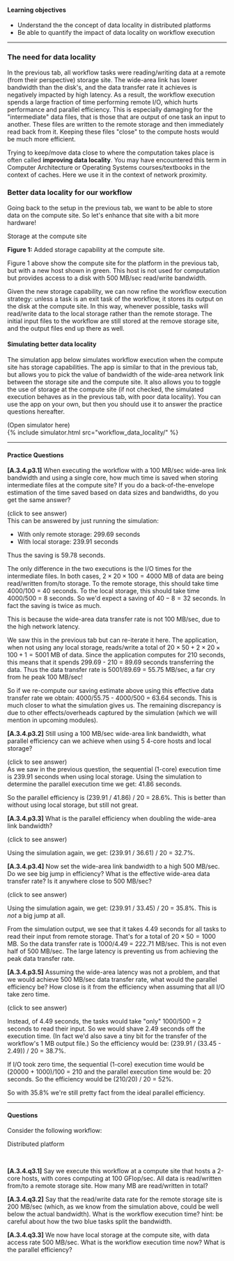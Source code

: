 
#### Learning objectives

  - Understand the the concept of data locality in distributed platforms
  - Be able to quantify the impact of data locality on workflow execution

---


### The need for data locality

In the previous tab, all workflow tasks were reading/writing  data at a
remote  (from their perspective) storage site. The wide-area  link  has lower
bandwidth than the disk's, and the data transfer rate it achieves
is negatively impacted by  high latency. 
As a result, the
workflow execution spends a large fraction of time performing remote
I/O, which hurts performance and parallel efficiency. This is
especially damaging for the "intermediate" data files, that is those
that are output of one task an input to another.  These  files are
written  to the remote storage and then immediately read back from it. 
Keeping these files "close" to the compute hosts would be much
more efficient. 

Trying to keep/move data close to where the computation takes place is
often called **improving data locality**. You may have encountered
this term in Computer Architecture or Operating Systems courses/textbooks in
the context of caches. Here we use it in the context of network proximity. 


### Better data locality for our workflow

Going back to the setup in the previous tab, we want to be able to store
data on the compute site. So let's enhance that site with a bit more hardware!


<object class="figure" type="image/svg+xml" width="500" data="{{ site.baseurl }}/public/img/workflows/workflow_data_locality_platform_zoom.svg">Storage at the compute site</object>
<div class="caption"><strong>Figure 1:</strong> Added storage capability at the compute site.</div>

Figure 1 above show the compute site for the platform in the previous tab, but
with a new host shown in green.  This host is not used for computation but provides access to a 
disk with 500 MB/sec read/write bandwidth.

Given the new storage capability, we can now refine the workflow execution
strategy: unless a task is an exit task of the workflow, it stores its output
on the disk at the compute site. In this way, whenever possible, tasks
will read/write data to the local storage rather than the remote storage. The
initial input files to the workflow are still stored at the remove storage site, 
and the output files end up there as well. 

#### Simulating better data locality

The simulation app below simulates workflow execution when the compute site
has storage capabilities. The app is similar to that in the previous
tab, but allows you to pick the
value of bandwidth of the wide-area network link between the storage site
and the compute site. It also allows you to toggle the use of storage at
the compute site (if not checked, the simulated execution behaves as in the
previous tab, with poor data locality). You can use the app on your own,
but then you should  use it to answer the practice questions hereafter.


<div class="ui accordion fluid app-ins">
  <div class="title">
    <i class="dropdown icon"></i>
    (Open simulator here)
  </div>
  <div markdown="0" class="ui segment content">
    {% include simulator.html src="workflow_data_locality/" %}
  </div>
</div>

---

####  Practice Questions

**[A.3.4.p3.1]** When executing the workflow with a 100 MB/sec wide-area link
bandwidth and using a single core, how much
time is saved when storing intermediate files at the compute site? If you 
do a back-of-the-envelope estimation of the time saved based on data sizes
and bandwidths, do you get the same answer? 

<div class="ui accordion fluid">
  <div class=" title">
    <i class="dropdown icon"></i>
    (click to see answer)
  </div>
  <div markdown="1" class="ui segment content">
This can be answered by just running the simulation:

  - With only remote storage: 299.69 seconds
  - With local storage: 239.91 seconds
  
Thus the saving is 59.78 seconds. 

The only  difference  in the two executions is the I/O times for the
intermediate files. In both cases, $2 \times 20 \times 100 = 4000$ MB
of data are being read/written from/to storage. To the remote storage, this
should  take time 4000/100 = 40 seconds. To the local storage, this 
should take time 4000/500  = 8 seconds.  So we'd  expect a saving of
$40 - 8 = 32$ seconds. In fact the saving is twice as much. 

This is because
the wide-area data transfer rate is not 100 MB/sec, due to the high network latency.  

We saw this in the previous tab but can re-iterate it here. 
The application, when not using any local storage, reads/write a total  of
$20 \times 50 + 2 \times 20 \times 100 + 1 = 5001$ MB of data. Since the
application computes for 210 seconds, this means that it spends 299.69 - 210 = 89.69 seconds 
transferring the data. Thus the data transfer rate is 5001/89.69 = 55.75  MB/sec, a far cry
from he peak 100 MB/sec!  

So if we re-compute our saving estimate above using this effective data transfer
rate we obtain: 4000/55.75 - 4000/500 = 63.64 seconds. This is much closer to what
the simulation gives us. The remaining discrepancy is due to other effects/overheads 
captured by the simulation (which we will mention in upcoming modules).  
  
  </div>
</div>
<p></p>

**[A.3.4.p3.2]** Still using a 100 MB/sec wide-area link bandwidth, what parallel efficiency can we achieve when using 5 4-core hosts and local storage? 

<div class="ui accordion fluid">
  <div class=" title">
    <i class="dropdown icon"></i>
    (click to see answer)
  </div>
  <div markdown="1" class="ui segment content">
As we saw in the previous question, the sequential (1-core) execution time
is 239.91 seconds when using local storage. Using the simulation to determine
the parallel execution time we get: 41.86 seconds. 

So the parallel efficiency is (239.91 / 41.86) / 20 = 28.6%. This is better
than without using local storage, but still not great. 
   
  </div>
</div>
<p></p>


**[A.3.4.p3.3]**  What is the parallel efficiency when doubling the wide-area link bandwidth?
<div class="ui accordion fluid">
  <div class=" title">
    <i class="dropdown icon"></i>
    (click to see answer)
  </div>
  <div markdown="1" class="ui segment content">

Using the simulation again, we get: (239.91 / 36.61) / 20 = 32.7%. 
   
  </div>
</div>
<p></p>


**[A.3.4.p3.4]** Now set the wide-area link bandwidth to a high 500 MB/sec. Do we see big jump in
efficiency? What is the effective wide-area data transfer rate? Is it anywhere close to 500 MB/sec?
<div class="ui accordion fluid">
  <div class=" title">
    <i class="dropdown icon"></i>
    (click to see answer)
  </div>
  <div markdown="1" class="ui segment content">

Using the simulation again, we get: (239.91 / 33.45) / 20 = 35.8%.  This is *not*  a big
jump at all. 
   
From the simulation output, we see that it takes 4.49 seconds for all tasks to read their
input  from remote storage. That's for a total of $20\times 50 = 1000$ MB. So the data
transfer rate is 1000/4.49 = 222.71 MB/sec. This is not even half of 500 MB/sec. The large
latency is preventing us from achieving the peak data transfer rate.

  </div>
</div>
<p></p>

**[A.3.4.p3.5]** Assuming the wide-area latency was not a problem, and that we would
achieve 500 MB/sec data transfer rate, what would the parallel efficiency be?  How close
is it from the efficiency when assuming that all I/O take zero time. 
<div class="ui accordion fluid">
  <div class=" title">
    <i class="dropdown icon"></i>
    (click to see answer)
  </div>
  <div markdown="1" class="ui segment content">

Instead, of 4.49 seconds, the tasks would take "only" 1000/500 = 2 seconds to read their input.
So we would shave 2.49 seconds off the execution time. (In fact we'd also save a tiny bit 
for the transfer of the workflow's 1 MB output file.) So the efficiency would be: 
(239.91 / (33.45 - 2.49)) / 20 = 38.7%. 

If I/O took zero time, the sequential (1-core) execution time would be
(20000 +  1000)/100 = 210 and the parallel execution time would be: 20 seconds. 
So the efficiency would be (210/20) / 20 = 52%.  

So with 35.8% we're still pretty fact from the ideal parallel efficiency. 

  </div>
</div>
<p></p>


---

#### Questions

Consider  the following workflow:

<object class="figure" type="image/svg+xml" width="150" data="{{ site.baseurl }}/public/img/workflows/workflow_data_locality_question.svg">Distributed platform</object>

<p><br></p>

**[A.3.4.q3.1]** Say we execute this workflow at a compute site that hosts
a 2-core hosts, with cores computing at 
100 GFlop/sec. All data is read/written from/to a remote
storage site. How many MB are read/written in total?

**[A.3.4.q3.2]** Say that the read/write data rate for the remote storage
site is 200 MB/sec (which, as we know from
the simulation above, could be well below the actual bandwidth). What is the
workflow execution time? hint: be careful about how the two blue tasks split the
bandwidth.

**[A.3.4.q3.3]** We now have local storage at the compute site, with data
access rate 500 MB/sec. What is the workflow execution time now? What is the
parallel efficiency? 





